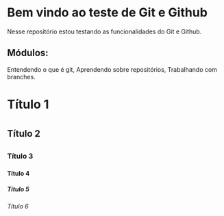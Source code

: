 # Bem vindo ao teste de Git e Github
Nesse repositório estou testando as funcionalidades do Git e Github.

## Módulos:
Entendendo o que é git, Aprendendo sobre repositórios,
Trabalhando com branches.

# Título 1 <h1>

## Título 2 <h2>

### Título 3 <h3>

#### Título 4 <h4>

##### Título 5 <h5>

###### Título 6 <h6>